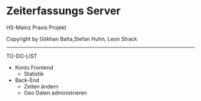 # Zeiterfassungs Server


HS-Mainz Praxis Projekt

Copyright by Gökhan Balta,Stefan Huhn, Leon Strack


--------------------------------------------------------
TO-DO-LIST

- Konto Frontend
	- Statistik
- Back-End
	- Zeiten ändern
	- Geo Daten administrieren
